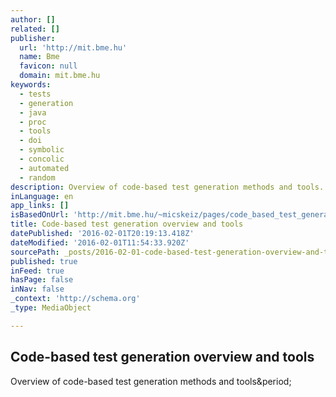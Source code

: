 ```yaml
---
author: []
related: []
publisher:
  url: 'http://mit.bme.hu'
  name: Bme
  favicon: null
  domain: mit.bme.hu
keywords:
  - tests
  - generation
  - java
  - proc
  - tools
  - doi
  - symbolic
  - concolic
  - automated
  - random
description: Overview of code-based test generation methods and tools.
inLanguage: en
app_links: []
isBasedOnUrl: 'http://mit.bme.hu/~micskeiz/pages/code_based_test_generation.html'
title: Code-based test generation overview and tools
datePublished: '2016-02-01T20:19:13.418Z'
dateModified: '2016-02-01T11:54:33.920Z'
sourcePath: _posts/2016-02-01-code-based-test-generation-overview-and-tools.md
published: true
inFeed: true
hasPage: false
inNav: false
_context: 'http://schema.org'
_type: MediaObject

---
```

<article style=""><h1>Code-based test generation overview and tools</h1><p>Overview of code-based test generation methods and tools&amp;period;</p></article>